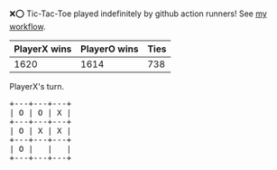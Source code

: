 :x::o: Tic-Tac-Toe played indefinitely by github action runners! See [my workflow](.github/workflows/play.yaml).

|PlayerX wins|PlayerO wins|Ties|
|-|-|-|
|1620|1614|738|

PlayerX's turn.

<pre>
+---+---+---+
| O | O | X |
+---+---+---+
| O | X | X |
+---+---+---+
| O |   |   |
+---+---+---+
</pre>